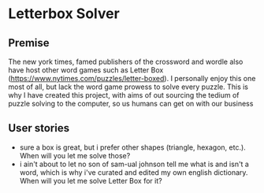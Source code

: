 # Letterbox Solver

## Premise
The new york times, famed publishers of the crossword and wordle also have host other word games
such as Letter Box (https://www.nytimes.com/puzzles/letter-boxed). I personally enjoy this one most of all,
but lack the word game prowess to solve every puzzle. This is why I have created this project, with aims of out sourcing
the tedium of puzzle solving to the computer, so us humans can get on with our business


## User stories
* sure a box is great, but i prefer other shapes (triangle, hexagon, etc.). When will you let me solve those?
* i ain't about to let no son of sam-ual johnson tell me what is and isn't a word, which is why i've curated and edited my own english dictionary. When will you let me solve Letter Box for it?



